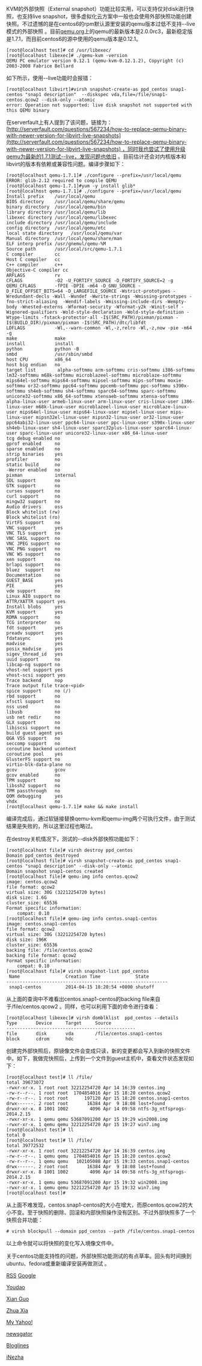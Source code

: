 
 




 KVM的外部快照（External snapshot）功能比较实用，可以支持仅对disk进行快照，也支持live snapshot，很多虚拟化云方案中一般也会使用外部快照功能创建快照。不过遗憾的是在centos6的rpm默认源里安装的qemu版本过低不支持--live模式的外部快照 。目前[qemu.org](http://wiki.qemu.org/Download)上的qemu的最新版本是2.0.0rc3，最新稳定版是1.7.1，而目前centos6的源中使用的qemu版本是0.12.1。









```
[root@localhost test]# cd /usr/libexec/
[root@localhost libexec]# ./qemu-kvm -version
QEMU PC emulator version 0.12.1 (qemu-kvm-0.12.1.2), Copyright (c) 2003-2008 Fabrice Bellard
```

 如下所示，使用--live功能时会报错：









```
[root@localhost libvirt]#virsh snapshot-create-as ppd_centos snap1-centos "snap1 description"  --diskspec vda,file=/file/snap1-centos.qcow2 --disk-only --atomic
error: Operation not supported: live disk snapshot not supported with this QEMU binary
```

 在serverfault上有人提到了该问题，链接为：[http://serverfault.com/questions/567234/how-to-replace-qemu-binary-with-newer-version-for-libvirt-live-snapshots](http://serverfault.com/questions/567234/how-to-replace-qemu-binary-with-newer-version-for-libvirt-live-snapshots) ，同时我也尝试了使用升级qemu为最新的1.7.1测试--live，发现问题也依旧 。目前估计还会对内核版本和libvirt的版本有依赖或兼容性问题。编译步骤如下：









```
[root@localhost qemu-1.7.1]# ./configure --prefix=/usr/local/qemu
ERROR: glib-2.12 required to compile QEMU
[root@localhost qemu-1.7.1]#yum -y install glib*
[root@localhost qemu-1.7.1]# ./configure --prefix=/usr/local/qemu
Install prefix    /usr/local/qemu
BIOS directory    /usr/local/qemu/share/qemu
binary directory  /usr/local/qemu/bin
library directory /usr/local/qemu/lib
libexec directory /usr/local/qemu/libexec
include directory /usr/local/qemu/include
config directory  /usr/local/qemu/etc
local state directory   /usr/local/qemu/var
Manual directory  /usr/local/qemu/share/man
ELF interp prefix /usr/gnemul/qemu-%M
Source path       /usr/local/src/qemu-1.7.1
C compiler        cc
Host C compiler   cc
C++ compiler      c++
Objective-C compiler cc
ARFLAGS           rv
CFLAGS            -O2 -U_FORTIFY_SOURCE -D_FORTIFY_SOURCE=2 -g
QEMU_CFLAGS       -fPIE -DPIE -m64 -D_GNU_SOURCE -D_FILE_OFFSET_BITS=64 -D_LARGEFILE_SOURCE -Wstrict-prototypes -Wredundant-decls -Wall -Wundef -Wwrite-strings -Wmissing-prototypes -fno-strict-aliasing  -Wendif-labels -Wmissing-include-dirs -Wempty-body -Wnested-externs -Wformat-security -Wformat-y2k -Winit-self -Wignored-qualifiers -Wold-style-declaration -Wold-style-definition -Wtype-limits -fstack-protector-all -I$(SRC_PATH)/pixman/pixman -I$(BUILD_DIR)/pixman/pixman -I$(SRC_PATH)/dtc/libfdt
LDFLAGS           -Wl,--warn-common -Wl,-z,relro -Wl,-z,now -pie -m64 -g
make              make
install           install
python            python -B
smbd              /usr/sbin/smbd
host CPU          x86_64
host big endian   no
target list        alpha-softmmu arm-softmmu cris-softmmu i386-softmmu lm32-softmmu m68k-softmmu microblazeel-softmmu microblaze-softmmu mips64el-softmmu mips64-softmmu mipsel-softmmu mips-softmmu moxie-softmmu or32-softmmu ppc64-softmmu ppcemb-softmmu ppc-softmmu s390x-softmmu sh4eb-softmmu sh4-softmmu sparc64-softmmu sparc-softmmu unicore32-softmmu x86_64-softmmu xtensaeb-softmmu xtensa-softmmu alpha-linux-user armeb-linux-user arm-linux-user cris-linux-user i386-linux-user m68k-linux-user microblazeel-linux-user microblaze-linux-user mips64el-linux-user mips64-linux-user mipsel-linux-user mips-linux-user mipsn32el-linux-user mipsn32-linux-user or32-linux-user ppc64abi32-linux-user ppc64-linux-user ppc-linux-user s390x-linux-user sh4eb-linux-user sh4-linux-user sparc32plus-linux-user sparc64-linux-user sparc-linux-user unicore32-linux-user x86_64-linux-user
tcg debug enabled no
gprof enabled     no
sparse enabled    no
strip binaries    yes
profiler          no
static build      no
-Werror enabled   no
pixman            internal
SDL support       no
GTK support       no
curses support    no
curl support      no
mingw32 support   no
Audio drivers     oss
Block whitelist (rw)
Block whitelist (ro)
VirtFS support    no
VNC support       yes
VNC TLS support   no
VNC SASL support  no
VNC JPEG support  no
VNC PNG support   no
VNC WS support    no
xen support       no
brlapi support    no
bluez  support    no
Documentation     no
GUEST_BASE        yes
PIE               yes
vde support       no
Linux AIO support no
ATTR/XATTR support yes
Install blobs     yes
KVM support       yes
RDMA support      no
TCG interpreter   no
fdt support       yes
preadv support    yes
fdatasync         yes
madvise           yes
posix_madvise     yes
sigev_thread_id   yes
uuid support      no
libcap-ng support no
vhost-net support yes
vhost-scsi support yes
Trace backend     nop
Trace output file trace-<pid>
spice support     no (/)
rbd support       no
xfsctl support    no
nss used          no
libusb            no
usb net redir     no
GLX support       no
libiscsi support  no
build guest agent yes
QGA VSS support   no
seccomp support   no
coroutine backend ucontext
coroutine pool    yes
GlusterFS support no
virtio-blk-data-plane no
gcov              gcov
gcov enabled      no
TPM support       no
libssh2 support   no
TPM passthrough   no
QOM debugging     yes
vhdx              no
[root@localhost qemu-1.7.1]# make && make install 
```

编译完成后，通过软链接替换qemu-kvm和qemu-img两个可执行文件，由于测试结果是失败的，所以这里过程也略过。





 在destroy关机情况下，测试的--disk外部快照功能如下：






```
[root@localhost file]# virsh destroy ppd_centos
Domain ppd_centos destroyed
[root@localhost file]# virsh snapshot-create-as ppd_centos snap1-centos "snap1 description" --disk-only --atomic
Domain snapshot snap1-centos created
[root@localhost file]# qemu-img info centos.qcow2
image: centos.qcow2
file format: qcow2
virtual size: 30G (32212254720 bytes)
disk size: 1.6G
cluster_size: 65536
Format specific information:
    compat: 0.10
[root@localhost file]# qemu-img info centos.snap1-centos
image: centos.snap1-centos
file format: qcow2
virtual size: 30G (32212254720 bytes)
disk size: 196K
cluster_size: 65536
backing file: /file/centos.qcow2
backing file format: qcow2
Format specific information:
    compat: 0.10
[root@localhost file]# virsh snapshot-list ppd_centos
 Name                 Creation Time             State
------------------------------------------------------------
 snap1-centos         2014-04-15 18:20:54 +0800 shutoff
```




 从上面的查询中不难看出centos.snap1-centos的backing file来自于/file/centos.qcow2 。同样，也可以利用下面的命令进行查看：






```
[root@localhost libexec]# virsh domblklist  ppd_centos --details
Type       Device     Target     Source
------------------------------------------------
file       disk       vda        /file/centos.snap1-centos
block      cdrom      hdc        -
```




 创建完外部快照后，原镜像文件会变成只读，新的变更都会写入到新的快照文件中。如下，我做完快照后，上传到一个文件到guest主机中，查看文件状态发现如下：






```
[root@localhost test]# ll /file/
total 39673072
-rwxr-xr-x. 1 root root 32212254720 Apr 14 16:39 centos.img
-rw-r--r--. 1 root root  1704854016 Apr 15 18:20 centos.qcow2
-rw-r--r--. 1 root root      197120 Apr 15 18:20 centos.snap1-centos
drwx------. 2 root root       16384 Apr  9 18:08 lost+found
drwxr-xr-x. 8 1001 1002        4096 Apr 14 09:58 ntfs-3g_ntfsprogs-2014.2.15
-rwxr-xr-x. 1 qemu qemu 53687091200 Apr 15 19:29 win2008.img
-rwxr-xr-x. 1 qemu qemu 32212254720 Apr 15 19:27 win7.img
[root@localhost test]# ll
total 0
[root@localhost test]# ll /file/
total 39772532
-rwxr-xr-x. 1 root root 32212254720 Apr 14 16:39 centos.img
-rw-r--r--. 1 qemu qemu  1704854016 Apr 15 18:20 centos.qcow2
-rw-r--r--. 1 qemu qemu   102105088 Apr 15 19:33 centos.snap1-centos
drwx------. 2 root root       16384 Apr  9 18:08 lost+found
drwxr-xr-x. 8 1001 1002        4096 Apr 14 09:58 ntfs-3g_ntfsprogs-2014.2.15
-rwxr-xr-x. 1 qemu qemu 53687091200 Apr 15 19:32 win2008.img
-rwxr-xr-x. 1 qemu qemu 32212254720 Apr 15 19:32 win7.img
[root@localhost test]#
```

 从上面不难发现，centos.snap1-centos的大小在增大，而原centos.qcow2的大小不变。至于快照的删除、回滚和内部快照操作没有区别。不过外部快照多了一个快照合并功能：






```
# virsh blockpull --domain ppd_centos --path /file/centos.snap1-centos
```

 以上命令就可以将快照的变化写入境像文件中。





 关于centos功能支持性的问题，外部快照功能测试的有点草率。回头有时间换到ubuntu、fedora或重新编译安装再做测试 。
















 [RSS](http://www.361way.com/feed)
[Google](http://fusion.google.com/add?feedurl=http://www.361way.com/feed)

[Youdao](http://reader.youdao.com/#url=http://www.361way.com/feed)

[Xian Guo](http://www.xianguo.com/subscribe.php?url=http://www.361way.com/feed)

[Zhua Xia](http://www.zhuaxia.com/add_channel.php?url=http://www.361way.com/feed)

[My Yahoo!](http://add.my.yahoo.com/rss?url=http://www.361way.com/feed)

[newsgator](http://www.newsgator.com/ngs/subscriber/subfext.aspx?url=http://www.361way.com/feed)

[Bloglines](http://www.bloglines.com/sub/http://www.361way.com/feed)

[iNezha](http://inezha.com/add?url=http://www.361way.com/feed)











